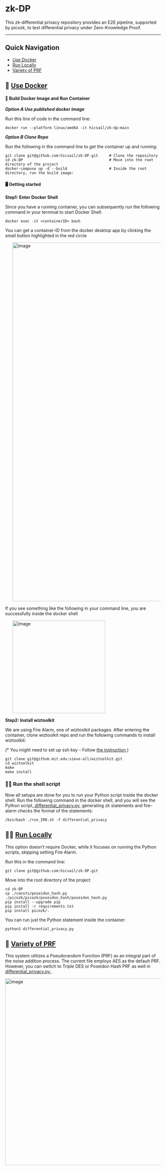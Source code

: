 # zk-DP

This zk-differential privacy repository provides an E2E pipeline, supported by picozk, to test differential privacy under Zero-Knowledge Proof.

----

## Quick Navigation

- [Use Docker](#-use-docker)
- [Run Locally](#-run-locally)
- [Variety of PRF](#-variety-of-prf)

## 🐳 [Use Docker](#-use-docker)


#### 🚧 Build Docker Image and Run Container

<i> <strong> Option A Use published docker image </strong> </i> 

Run this line of code in the command line:

```
docker run --platform linux/amd64 -it hicsail/zk-dp:main      
```

<i> <strong> Option B Clone Repo </strong> </i> 

Run the following in the command line to get the container up and running:
```
git clone git@github.com:hicsail/zk-DP.git     # Clone the repository
cd zk-DP                                       # Move into the root directory of the project
docker-compose up -d --build                   # Inside the root directory, run the build image:
```

#### 🖥️ Getting started

<strong> Step1: Enter Docker Shell</strong> 

Since you have a running container, you can subsequently run the following command in your terminal to start Docker Shell:

```
docker exec -it <containerID> bash
```

You can get a container-ID from the docker desktop app by clicking the small button highlighted in the red circle
<ul>
    <img width="1161" alt="image" src="https://user-images.githubusercontent.com/62607343/203409123-1a95786f-8b2a-4e71-a920-3a51cf50cf0f.png">
</ul>

If you see something like the following in your command line, you are successfully inside the docker shell
<ul>
<img width="300" alt="image" src="https://user-images.githubusercontent.com/62607343/203413803-19021cb9-07ba-4376-ade0-dbdc6c8506c5.png">
</ul>


<strong> Step2: Install wiztoolkit</strong> 

We are using Fire Alarm, one of wiztoolkit packages.
After entering the container, clone wiztoolkit repo and run the following commands to install wiztoolkit:

(* You might need to set up ssh key - Follow <a href="https://docs.github.com/en/authentication/connecting-to-github-with-ssh/generating-a-new-ssh-key-and-adding-it-to-the-ssh-agent?platform=linux"> the instruction </a>)

```
git clone git@github.mit.edu:sieve-all/wiztoolkit.git
cd wiztoolkit
make
make install
```


### 🏋️‍♀️ Run the shell script

Now all setups are done for you to run your Python script inside the docker shell.
Run the following command in the docker shell, and you will see the Python script,<a href="https://github.com/hicsail/zk-DP/blob/main/differential_privacy.py">   differential_privacy.py</a>, generating zk statements and fire-alarm checks the format of the statements:

```
/bin/bash ./run_IR0.sh -f differential_privacy
```

## 👨‍💻 [Run Locally](#-run-locally)

This option doesn't require Docker, while it focuses on running the Python scripts, skipping setting Fire Alarm.

Run this in the command line:
```
git clone git@github.com:hicsail/zk-DP.git
```

Move into the root directory of the project

```
cd zk-DP
cp ./consts/poseidon_hash.py ./picozk/picozk/poseidon_hash/poseidon_hash.py
pip install --upgrade pip
pip install -r requirements.txt
pip install picozk/.
```

You can run just the Python statement inside the container:
```
python3 differential_privacy.py
```

## 🧪 [Variety of PRF](#-variety-of-prf)

This system utilizes a Pseudorandom Function (PRF) as an integral part of the noise addition process. The current file employs AES as the default PRF. However, you can switch to Triple DES or Poseidon Hash PRF as well in <a href="https://github.com/hicsail/zk-DP/blob/cdb360f8276e12c73c69d4dba7472be12b96c42f/differential_privacy.py#L38_L40"> differential_privacy.py </a>.

<img width="604" alt="image" src="https://github.com/hicsail/zk-DP/assets/62607343/e2ab8f95-ed56-4de5-b4b7-7a90faef7b19">
